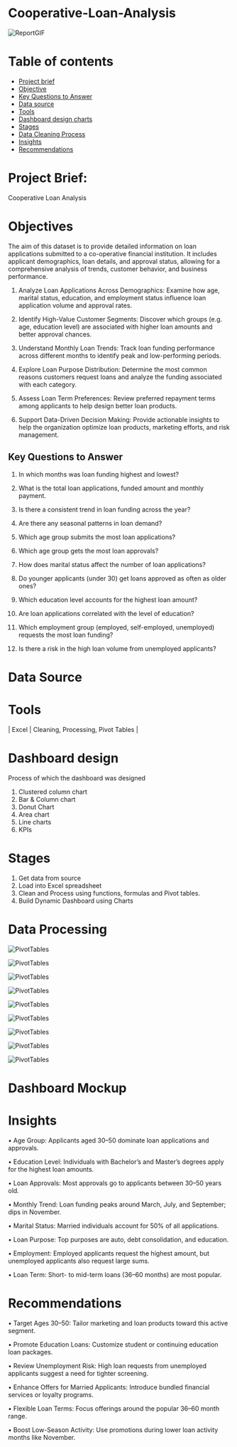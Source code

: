 # Cooperative-Loan-Analysis

![ReportGIF](https://github.com/alabiibrahim/Cooperative-Loan-Analysis/blob/main/assets/images/cooperativeloan%20gif.gif)

# Table of contents

- [Project brief](#Projectbrief)
- [Objective](#Objective)
- [Key Questions to Answer](#KeyQuestionstoanswer)
- [Data source](#Datasource)
- [Tools](#Tools)
- [Dashboard design charts](#Dashboarddesignchart)
- [Stages](#Stages)
- [Data Cleaning Process](#Cleaning/Process)
- [Insights](#Insights)
- [Recommendations](#Recommendations)

# Project Brief: 
Cooperative Loan Analysis

# Objectives

The aim of this dataset is to provide detailed information on loan applications submitted to a co-operative financial institution. It includes applicant demographics, loan details, and approval status, allowing for a comprehensive analysis of trends, customer behavior, and business performance.

1.	Analyze Loan Applications Across Demographics: Examine how age, marital status, education, and employment status influence loan application volume and approval rates.
   
3.	Identify High-Value Customer Segments: Discover which groups (e.g. age, education level) are associated with higher loan amounts and better approval chances.
   
5.	Understand Monthly Loan Trends: Track loan funding performance across different months to identify peak and low-performing periods.
   
7.	Explore Loan Purpose Distribution: Determine the most common reasons customers request loans and analyze the funding associated with each category.
   
9.	Assess Loan Term Preferences: Review preferred repayment terms among applicants to help design better loan products.
    
11.	Support Data-Driven Decision Making: Provide actionable insights to help the organization optimize loan products, marketing efforts, and risk management.

## Key Questions to Answer

1.	In which months was loan funding highest and lowest?
  
2.	What is the total loan applications, funded amount and monthly payment.
   
3.	Is there a consistent trend in loan funding across the year?
   
4.	Are there any seasonal patterns in loan demand?
   
5.	Which age group submits the most loan applications?
   
6.	Which age group gets the most loan approvals?
    
7.	How does marital status affect the number of loan applications?
    
8.	Do younger applicants (under 30) get loans approved as often as older ones?
    
9.	Which education level accounts for the highest loan amount?
    
10.	Are loan applications correlated with the level of education?
    
11.	Which employment group (employed, self-employed, unemployed) requests the most loan funding?
    
12.	Is there a risk in the high loan volume from unemployed applicants?
    
# Data Source

# Tools 
| Excel | Cleaning, Processing, Pivot Tables |

# Dashboard design
Process of which the dashboard was designed

1.  Clustered column chart
2.  Bar & Column chart
3.  Donut Chart
4.  Area chart
5.  Line charts
6.  KPIs

# Stages

1. Get data from source
2. Load into Excel spreadsheet
3. Clean and Process using functions, formulas and Pivot tables.
4. Build Dynamic Dashboard using Charts

# Data Processing
![PivotTables](https://github.com/alabiibrahim/Cooperative-Loan-Analysis/blob/main/assets/images/001.PNG)

![PivotTables](https://github.com/alabiibrahim/Cooperative-Loan-Analysis/blob/main/assets/images/002.PNG)

![PivotTables](https://github.com/alabiibrahim/Cooperative-Loan-Analysis/blob/main/assets/images/003.PNG)

![PivotTables](https://github.com/alabiibrahim/Cooperative-Loan-Analysis/blob/main/assets/images/004.PNG)

![PivotTables](https://github.com/alabiibrahim/Cooperative-Loan-Analysis/blob/main/assets/images/005.PNG)

![PivotTables](https://github.com/alabiibrahim/Cooperative-Loan-Analysis/blob/main/assets/images/006.PNG)

![PivotTables](https://github.com/alabiibrahim/Cooperative-Loan-Analysis/blob/main/assets/images/008.PNG)

![PivotTables](https://github.com/alabiibrahim/Cooperative-Loan-Analysis/blob/main/assets/images/009.PNG)

![PivotTables](https://github.com/alabiibrahim/Cooperative-Loan-Analysis/blob/main/assets/images/010.PNG)

# Dashboard Mockup

# Insights

•	Age Group: Applicants aged 30–50 dominate loan applications and approvals.

•	Education Level: Individuals with Bachelor’s and Master’s degrees apply for the highest loan amounts.

•	Loan Approvals: Most approvals go to applicants between 30–50 years old.

•	Monthly Trend: Loan funding peaks around March, July, and September; dips in November.

•	Marital Status: Married individuals account for 50% of all applications.

•	Loan Purpose: Top purposes are auto, debt consolidation, and education.

•	Employment: Employed applicants request the highest amount, but unemployed applicants also request large sums.

•	Loan Term: Short- to mid-term loans (36–60 months) are most popular.

# Recommendations

•	Target Ages 30–50: Tailor marketing and loan products toward this active segment.

•	Promote Education Loans: Customize student or continuing education loan packages.

•	Review Unemployment Risk: High loan requests from unemployed applicants suggest a need for tighter screening.

•	Enhance Offers for Married Applicants: Introduce bundled financial services or loyalty programs.

•	Flexible Loan Terms: Focus offerings around the popular 36–60 month range.

•	Boost Low-Season Activity: Use promotions during lower loan activity months like November.
